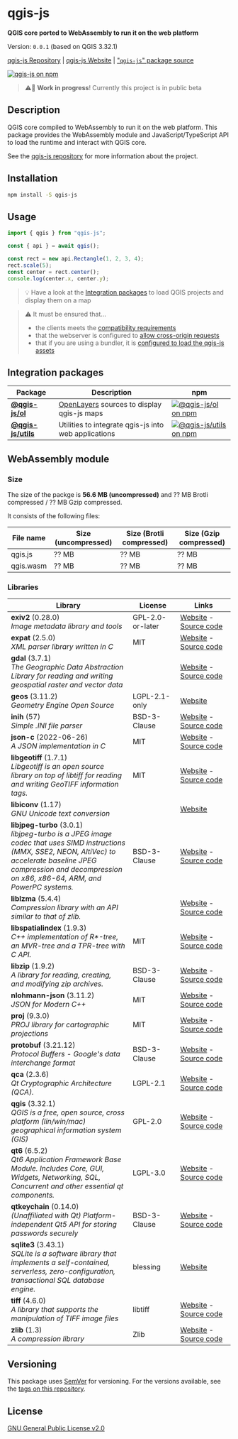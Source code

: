 # qgis-js

**QGIS core ported to WebAssembly to run it on the web platform**

Version: `0.0.1` (based on QGIS 3.32.1)

[qgis-js Repository](https://github.com/qgis/qgis-js) | [qgis-js Website](https://qgis.github.io/qgis-js) | ["`qgis-js`" package source](https://github.com/qgis/qgis-js/tree/main/packages/qgis-js)

[![qgis-js on npm](https://img.shields.io/npm/v/qgis-js)](https://www.npmjs.com/package/qgis-js)

> ⚠️🧪 **Work in progress**! Currently this project is in public beta

## Description

QGIS core compiled to WebAssembly to run it on the web platform. This package provides the WebAssembly module and JavaScript/TypeScript API to load the runtime and interact with QGIS core.

See the [qgis-js repository](https://github.com/qgis/qgis-js) for more information about the project.

## Installation

```bash
npm install -S qgis-js
```

## Usage

```js
import { qgis } from "qgis-js";

const { api } = await qgis();

const rect = new api.Rectangle(1, 2, 3, 4);
rect.scale(5);
const center = rect.center();
console.log(center.x, center.y);
```

> 💡 Have a look at the [Integration packages](#integration-packages) to load QGIS projects and display them on a map

> ⚠️ It must be ensured that...
>
> - the clients meets the [compatibility requirements](https://github.com/qgis/qgis-js/blob/main/docs/compatibility.md)
> - that the webserver is configured to [allow cross-origin requests](https://developer.mozilla.org/en-US/docs/Web/HTTP/CORS)
> - that if you are using a bundler, it is [configured to load the qgis-js assets](https://github.com/qgis/qgis-js/blob/main/docs/bundling.md)

## Integration packages

| Package                                                  | Description                                                           | npm                                                                                                                   |
| -------------------------------------------------------- | --------------------------------------------------------------------- | --------------------------------------------------------------------------------------------------------------------- |
| **[@qgis-js/ol](./packages/qgis-js-ol/README.md)**       | [OpenLayers](https://openlayers.org/) sources to display qgis-js maps | [![@qgis-js/ol on npm](https://img.shields.io/npm/v/@qgis-js/ol)](https://www.npmjs.com/package/@qgis-js/ol)          |
| **[@qgis-js/utils](./packages/qgis-js-utils/README.md)** | Utilities to integrate qgis-js into web applications                  | [![@qgis-js/utils on npm](https://img.shields.io/npm/v/@qgis-js/utils)](https://www.npmjs.com/package/@qgis-js/utils) |

## WebAssembly module

### Size

The size of the packge is **56.6 MB (uncompressed)** and ?? MB Brotli compressed / ?? MB Gzip compressed.

It consists of the following files:

| File name | Size (uncompressed) | Size (Brotli compressed) | Size (Gzip compressed) |
| --------- | ------------------- | ------------------------ | ---------------------- |
| qgis.js   | ?? MB               | ?? MB                    | ?? MB                  |
| qgis.wasm | ?? MB               | ?? MB                    | ?? MB                  |

### Libraries

<!--NOTE: this can be generated with "./qgis-js.ts libs -o markdown"-->

| Library                                                                                                                                                                                                                                                     | License          | Links                                                                                                                     |
| ----------------------------------------------------------------------------------------------------------------------------------------------------------------------------------------------------------------------------------------------------------- | ---------------- | ------------------------------------------------------------------------------------------------------------------------- |
| **exiv2** (0.28.0)<br /><div style="max-width:30em">_Image metadata library and tools_                                                                                                                                                                      | GPL-2.0-or-later | [Website](https://exiv2.org) - [Source code](https://github.com/Exiv2/exiv2)                                              |
| **expat** (2.5.0)<br /><div style="max-width:30em">_XML parser library written in C_                                                                                                                                                                        | MIT              | [Website](https://github.com/libexpat/libexpat) - [Source code](https://github.com/libexpat/libexpat)                     |
| **gdal** (3.7.1)<br /><div style="max-width:30em">_The Geographic Data Abstraction Library for reading and writing geospatial raster and vector data_                                                                                                       |                  | [Website](https://gdal.org) - [Source code](https://github.com/OSGeo/gdal)                                                |
| **geos** (3.11.2)<br /><div style="max-width:30em">_Geometry Engine Open Source_                                                                                                                                                                            | LGPL-2.1-only    | [Website](https://libgeos.org/)                                                                                           |
| **inih** (57)<br /><div style="max-width:30em">_Simple .INI file parser_                                                                                                                                                                                    | BSD-3-Clause     | [Website](https://github.com/benhoyt/inih) - [Source code](https://github.com/benhoyt/inih)                               |
| **json-c** (2022-06-26)<br /><div style="max-width:30em">_A JSON implementation in C_                                                                                                                                                                       | MIT              | [Website](https://github.com/json-c/json-c) - [Source code](https://github.com/json-c/json-c)                             |
| **libgeotiff** (1.7.1)<br /><div style="max-width:30em">_Libgeotiff is an open source library on top of libtiff for reading and writing GeoTIFF information tags._                                                                                          | MIT              | [Website](https://github.com/OSGeo/libgeotiff) - [Source code](https://github.com/OSGeo/libgeotiff)                       |
| **libiconv** (1.17)<br /><div style="max-width:30em">_GNU Unicode text conversion_                                                                                                                                                                          |                  | [Website](https://www.gnu.org/software/libiconv/)                                                                         |
| **libjpeg-turbo** (3.0.1)<br /><div style="max-width:30em">_libjpeg-turbo is a JPEG image codec that uses SIMD instructions (MMX, SSE2, NEON, AltiVec) to accelerate baseline JPEG compression and decompression on x86, x86-64, ARM, and PowerPC systems._ | BSD-3-Clause     | [Website](https://github.com/libjpeg-turbo/libjpeg-turbo) - [Source code](https://github.com/libjpeg-turbo/libjpeg-turbo) |
| **liblzma** (5.4.4)<br /><div style="max-width:30em">_Compression library with an API similar to that of zlib._                                                                                                                                             |                  | [Website](https://tukaani.org/xz/) - [Source code](https://github.com/tukaani-project/xz)                                 |
| **libspatialindex** (1.9.3)<br /><div style="max-width:30em">_C++ implementation of R\*-tree, an MVR-tree and a TPR-tree with C API._                                                                                                                       | MIT              | [Website](http://libspatialindex.github.com) - [Source code](https://github.com/libspatialindex/libspatialindex)          |
| **libzip** (1.9.2)<br /><div style="max-width:30em">_A library for reading, creating, and modifying zip archives._                                                                                                                                          | BSD-3-Clause     | [Website](https://github.com/nih-at/libzip) - [Source code](https://github.com/nih-at/libzip)                             |
| **nlohmann-json** (3.11.2)<br /><div style="max-width:30em">_JSON for Modern C++_                                                                                                                                                                           | MIT              | [Website](https://github.com/nlohmann/json) - [Source code](https://github.com/nlohmann/json)                             |
| **proj** (9.3.0)<br /><div style="max-width:30em">_PROJ library for cartographic projections_                                                                                                                                                               | MIT              | [Website](https://proj.org/) - [Source code](https://github.com/OSGeo/PROJ)                                               |
| **protobuf** (3.21.12)<br /><div style="max-width:30em">_Protocol Buffers - Google's data interchange format_                                                                                                                                               | BSD-3-Clause     | [Website](https://github.com/protocolbuffers/protobuf) - [Source code](https://github.com/protocolbuffers/protobuf)       |
| **qca** (2.3.6)<br /><div style="max-width:30em">_Qt Cryptographic Architecture (QCA)._                                                                                                                                                                     | LGPL-2.1         | [Website](https://userbase.kde.org/QCA) - [Source code](https://github.com/KDE/qca)                                       |
| **qgis** (3.32.1)<br /><div style="max-width:30em">_QGIS is a free, open source, cross platform (lin/win/mac) geographical information system (GIS)_                                                                                                        | GPL-2.0          | [Website](https://www.qgis.org/) - [Source code](https://github.com/qgis/QGIS)                                            |
| **qt6** (6.5.2)<br /><div style="max-width:30em">_Qt6 Application Framework Base Module. Includes Core, GUI, Widgets, Networking, SQL, Concurrent and other essential qt components._                                                                       | LGPL-3.0         | [Website](https://www.qt.io/) - [Source code](https://github.com/qt/qtbase)                                               |
| **qtkeychain** (0.14.0)<br /><div style="max-width:30em">_(Unaffiliated with Qt) Platform-independent Qt5 API for storing passwords securely_                                                                                                               | BSD-3-Clause     | [Website](https://github.com/frankosterfeld/qtkeychain) - [Source code](https://github.com/frankosterfeld/qtkeychain)     |
| **sqlite3** (3.43.1)<br /><div style="max-width:30em">_SQLite is a software library that implements a self-contained, serverless, zero-configuration, transactional SQL database engine._                                                                   | blessing         | [Website](https://sqlite.org/)                                                                                            |
| **tiff** (4.6.0)<br /><div style="max-width:30em">_A library that supports the manipulation of TIFF image files_                                                                                                                                            | libtiff          | [Website](https://libtiff.gitlab.io/libtiff/) - [Source code](https://gitlab.com/libtiff/libtiff)                         |
| **zlib** (1.3)<br /><div style="max-width:30em">_A compression library_                                                                                                                                                                                     | Zlib             | [Website](https://www.zlib.net/) - [Source code](https://github.com/madler/zlib)                                          |

## Versioning

This package uses [SemVer](http://semver.org/) for versioning. For the versions available, see the [tags on this repository](https://github.com/qgis/qgis-js/tags).

## License

[GNU General Public License v2.0](https://github.com/qgis/qgis-js/blob/main/LICENSE)
